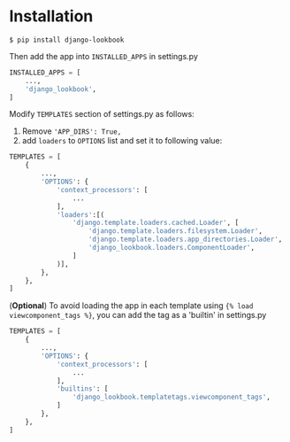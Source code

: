 # Installation

```shell
$ pip install django-lookbook
```

Then add the app into `INSTALLED_APPS` in settings.py

```python
INSTALLED_APPS = [
    ...,
    'django_lookbook',
]
```

Modify `TEMPLATES` section of settings.py as follows:

1. Remove `'APP_DIRS': True,`
2. add `loaders` to `OPTIONS` list and set it to following value:

```python
TEMPLATES = [
    {
        ...,
        'OPTIONS': {
            'context_processors': [
                ...
            ],
            'loaders':[(
                'django.template.loaders.cached.Loader', [
                    'django.template.loaders.filesystem.Loader',
                    'django.template.loaders.app_directories.Loader',
                    'django_lookbook.loaders.ComponentLoader',
                ]
            )],
        },
    },
]
```

(**Optional**) To avoid loading the app in each template using ``` {% load viewcomponent_tags %} ```, you can add the tag as a 'builtin' in settings.py

```python
TEMPLATES = [
    {
        ...,
        'OPTIONS': {
            'context_processors': [
                ...
            ],
            'builtins': [
                'django_lookbook.templatetags.viewcomponent_tags',       # new
            ]
        },
    },
]
```
